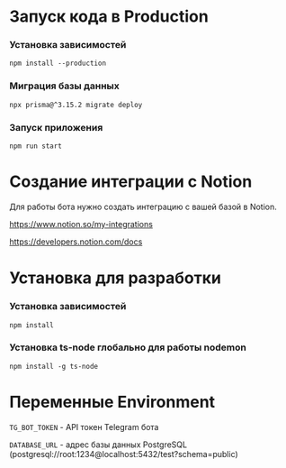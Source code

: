 # Запуск кода в Production
### Установка зависимостей
`npm install --production`
### Миграция базы данных
`npx prisma@^3.15.2 migrate deploy`
### Запуск приложения
`npm run start`

# Создание интеграции с Notion
Для работы бота нужно создать интеграцию с вашей базой в Notion.

https://www.notion.so/my-integrations

https://developers.notion.com/docs

# Установка для разработки
### Установка зависимостей
`npm install`
### Установка ts-node глобально для работы nodemon
`npm install -g ts-node`

# Переменные Environment
`TG_BOT_TOKEN` - API токен Telegram бота

`DATABASE_URL` - адрес базы данных PostgreSQL (postgresql://root:1234@localhost:5432/test?schema=public)
